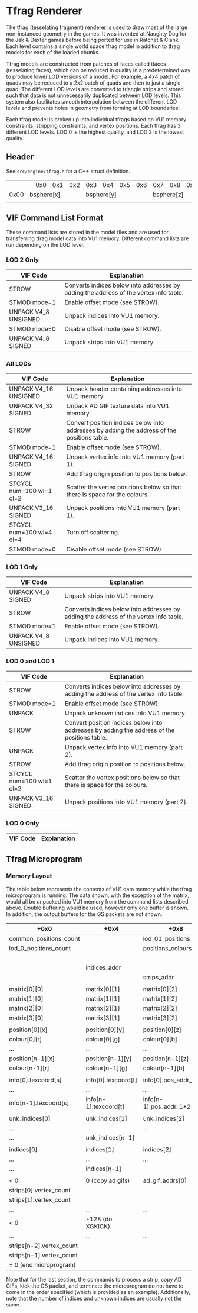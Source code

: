 # Tfrag Renderer

The tfrag (tesselating fragment) renderer is used to draw most of the large non-instanced geometry in the games. It was invented at Naughty Dog for the Jak & Daxter games before being ported for use in Ratchet & Clank. Each level contains a single world space tfrag model in addition to tfrag models for each of the loaded chunks.

Tfrag models are constructed from patches of faces called tfaces (tesselating faces), which can be reduced in quality in a predetermined way to produce lower LOD versions of a model. For example, a 4x4 patch of quads may be reduced to a 2x2 patch of quads and then to just a single quad. The different LOD levels are converted to triangle strips and stored such that data is not unnecessarily duplicated between LOD levels. This system also facilitates smooth interpolation between the different LOD levels and prevents holes in geometry from forming at LOD boundaries.

Each tfrag model is broken up into individual tfrags based on VU1 memory constraints, stripping constraints, and vertex positions. Each tfrag has 3 different LOD levels. LOD 0 is the highest quality, and LOD 2 is the lowest quality.

## Header

See `src/engine/tfrag.h` for a C++ struct definition.

<table>
	<th>
		<td></td>
		<td>0x0</td><td>0x1</td><td>0x2</td><td>0x3</td>
		<td>0x4</td><td>0x5</td><td>0x6</td><td>0x7</td>
		<td>0x8</td><td>0x9</td><td>0xa</td><td>0xb</td>
		<td>0xc</td><td>0xd</td><td>0xe</td><td>0xf</td>
	</th>
	<tr>
		<td>0x00</td>
		<td colspan="4">bsphere[x]</td>
		<td colspan="4">bsphere[y]</td>
		<td colspan="4">bsphere[z]</td>
		<td colspan="4">bsphere[w]</td>
	</tr>
	<tr><td></td></tr>
</table>

## VIF Command List Format

These command lists are stored in the model files and are used for transferring tfrag model data into VU1 memory. Different command lists are run depending on the LOD level.

### LOD 2 Only

| VIF Code             | Explanation                                                                           |
| -------------------- | ------------------------------------------------------------------------------------- |
| STROW                | Converts indices below into addresses by adding the address of the vertex info table. |
| STMOD mode=1         | Enable offset mode (see STROW).                                                       |
| UNPACK V4_8 UNSIGNED | Unpack indices into VU1 memory.                                                       |
| STMOD mode=0         | Disable offset mode (see STROW).                                                      |
| UNPACK V4_8 SIGNED   | Unpack strips into VU1 memory.                                                        |

### All LODs

| VIF Code                 | Explanation                                                                                 |
| ------------------------ | ------------------------------------------------------------------------------------------- |
| UNPACK V4_16 UNSIGNED    | Unpack header containing addresses into VU1 memory.                                         |
| UNPACK V4_32 SIGNED      | Unpack AD GIF texture data into VU1 memory.                                                 |
| STROW                    | Convert position indices below into addresses by adding the address of the positions table. |
| STMOD mode=1             | Enable offset mode (see STROW).                                                             |
| UNPACK V4_16 SIGNED      | Unpack vertex info into VU1 memory (part 1).                                                |
| STROW                    | Add tfrag origin position to positions below.                                               |
| STCYCL num=100 wl=1 cl=2 | Scatter the vertex positions below so that there is space for the colours.                  |
| UNPACK V3_16 SIGNED      | Unpack positions into VU1 memory (part 1).                                                  |
| STCYCL num=100 wl=4 cl=4 | Turn off scattering.                                                                        |
| STMOD mode=0             | Disable offset mode (see STROW)                                                             |

### LOD 1 Only


| VIF Code             | Explanation                                                                           |
| -------------------- | ------------------------------------------------------------------------------------- |
| UNPACK V4_8 SIGNED   | Unpack strips into VU1 memory.                                                        |
| STROW                | Converts indices below into addresses by adding the address of the vertex info table. |
| STMOD mode=1         | Enable offset mode (see STROW).                                                       |
| UNPACK V4_8 UNSIGNED | Unpack indices into VU1 memory.                                                       |

### LOD 0 and LOD 1


| VIF Code                 | Explanation                                                                                 |
| ------------------------ | ------------------------------------------------------------------------------------------- |
| STROW                    | Converts indices below into addresses by adding the address of the vertex info table.       |
| STMOD mode=1             | Enable offset mode (see STROW).                                                             |
| UNPACK                   | Unpack unknown indices into VU1 memory.                                                     |
| STROW                    | Convert position indices below into addresses by adding the address of the positions table. |
| UNPACK                   | Unpack vertex info into VU1 memory (part 2).                                                |
| STROW                    | Add tfrag origin position to positions below.                                               |
| STCYCL num=100 wl=1 cl=2 | Scatter the vertex positions below so that there is space for the colours.                  |
| UNPACK V3_16 SIGNED      | Unpack positions into VU1 memory (part 2).                                                  |

### LOD 0 Only


| VIF Code | Explanation |
| -------- | ----------- |

## Tfrag Microprogram

### Memory Layout

The table below represents the contents of VU1 data memory while the tfrag microprogram is running. The data shown, with the exception of the matrix, would all be unpacked into VU1 memory from the command lists described above. Double buffering would be used, however only one buffer is shown. In addition, the output buffers for the GS packets are not shown.

| +0x0                     | +0x4                  | +0x8                    | +0xc                    |
| ------------------------ | --------------------- | ----------------------- | ----------------------- |
| common_positions_count   |                       | lod_01_positions_count  |                         |
| lod_0_positions_count    |                       | positions_colours_addr  | vertex_info_addr        |
|                          |                       |                         | vertex_info_part_2_addr |
|                          | indices_addr          |                         |                         |
|                          |                       | strips_addr             | texture_ad_gifs_addr    |
|                          |                       |                         |                         |
| matrix[0][0]             | matrix[0][1]          | matrix[0][2]            | matrix[0][3]            |
| matrix[1][0]             | matrix[1][1]          | matrix[1][2]            | matrix[1][3]            |
| matrix[2][0]             | matrix[2][1]          | matrix[2][2]            | matrix[2][3]            |
| matrix[3][0]             | matrix[3][1]          | matrix[3][2]            | matrix[3][3]            |
|                          |                       |                         |                         |
| position[0][x]           | position[0][y]        | position[0][z]          |                         |
| colour[0][r]             | colour[0][g]          | colour[0][b]            |                         |
| ...                      | ...                   | ...                     | ...                     |
| position[n-1][x]         | position[n-1][y]      | position[n-1][z]        |                         |
| colour[n-1][r]           | colour[n-1][g]        | colour[n-1][b]          |                         |
|                          |                       |                         |                         |
| info[0].texcoord[s]      | info[0].texcoord[t]   | info[0].pos_addr_1\*2   | info[0].pos_addr_2\*2   |
| ...                      | ...                   | ...                     | ...                     |
| info[n-1].texcoord[s]    | info[n-1].texcoord[t] | info[n-1].pos_addr_1\*2 | info[n-1].pos_addr_2\*2 |
|                          |                       |                         |                         |
| unk_indices[0]           | unk_indices[1]        | unk_indices[2]          | unk_indices[3]          |
| ...                      | ...                   | ...                     | ...                     |
| ...                      | unk_indices[n-1]      |                         |                         |
|                          |                       |                         |                         |
| indices[0]               | indices[1]            | indices[2]              | indices[3]              |
| ...                      | ...                   | ...                     | ...                     |
| ...                      | indices[n-1]          |                         |                         |
|                          |                       |                         |                         |
| < 0                      | 0 (copy ad gifs)      | ad_gif_addrs[0]         |                         |
| strips[0].vertex_count   |                       |                         |                         |
| strips[1].vertex_count   |                       |                         |                         |
| ...                      | ...                   | ...                     | ...                     |
| < 0                      | -128 (do XGKICK)      |                         |                         |
| ...                      | ...                   | ...                     | ...                     |
| strips[n-2].vertex_count |                       |                         |                         |
| strips[n-1].vertex_count |                       |                         |                         |
| = 0 (end microprogram)   |                       |                         |                         |

Note that for the last section, the commands to process a strip, copy AD GIFs, kick the GS packet, and terminate the microprogram do not have to come in the order specified (which is provided as an example). Additionally, note that the number of indices and unknown indices are usually not the same.
